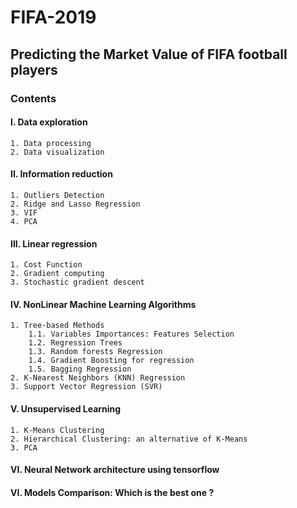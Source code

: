 # FIFA-2019
## Predicting the Market Value of FIFA football players

### Contents  
#### I. Data exploration  
    1. Data processing  
    2. Data visualization  
#### II. Information reduction  
    1. Outliers Detection
    2. Ridge and Lasso Regression 
    3. VIF  
    4. PCA  
#### III. Linear regression  
    1. Cost Function  
    2. Gradient computing  
    3. Stochastic gradient descent  
#### IV. NonLinear Machine Learning Algorithms  
    1. Tree-based Methods  
        1.1. Variables Importances: Features Selection  
        1.2. Regression Trees  
        1.3. Random forests Regression  
        1.4. Gradient Boosting for regression  
        1.5. Bagging Regression  
    2. K-Nearest Neighbors (KNN) Regression  
    3. Support Vector Regression (SVR)  
#### V. Unsupervised Learning   
    1. K-Means Clustering  
    2. Hierarchical Clustering: an alternative of K-Means  
    3. PCA  
#### VI. Neural Network architecture using tensorflow  
#### VI. Models Comparison: Which is the best one ?  
